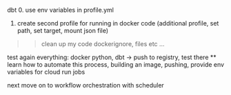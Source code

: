 dbt
0. use env variables in profile.yml
1. create second profile for running in docker code (additional profile, set path, set target, mount json file)

>> clean up my code 
dockerignore, files etc ...


test again everything: docker python, dbt -> push to registry, test there 
** learn how to automate this process, building an image, pushing, provide env variables for cloud run jobs

next move on to workflow orchestration with scheduler



